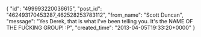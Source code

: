  {
   "id": "499993220036615",
   "post_id": "462493170453287_462528253783112",
   "from_name": "Scott Duncan",
   "message": "Yes Derek, that is what I've been telling you. It's the NAME OF THE FUCKING GROUP! :P",
   "created_time": "2013-04-05T19:33:20+0000"
 }
